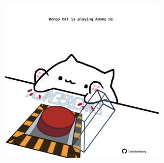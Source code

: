 <!-- built at 20/01/2021, 11:34:13 UTC -->
<p align="center">
  <img width="500" height="500" src="./ReadmeImage.svg">
</p>
